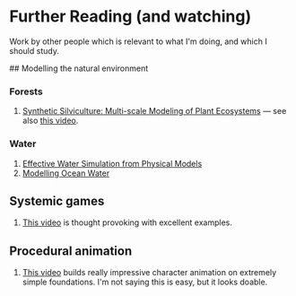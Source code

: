 # Further Reading (and watching)

Work by other people which is relevant to what I'm doing, and which I should study.

## Modelling the natural environment

### Forests

1. [Synthetic Silviculture: Multi-scale Modeling of Plant Ecosystems](https://storage.googleapis.com/pirk.io/projects/synthetic_silviculture/index.html) &mdash; see also [this video](https://youtu.be/8YOpFsZsR9w).

### Water

1. [Effective Water Simulation from Physical Models](https://developer.nvidia.com/gpugems/gpugems/part-i-natural-effects/chapter-1-effective-water-simulation-physical-models)
2. [Modelling Ocean Water](https://people.computing.clemson.edu/~jtessen/reports/papers_files/coursenotes2004.pdf)

## Systemic games

1. [This video](https://youtu.be/SnpAAX9CkIc) is thought provoking with excellent examples.

## Procedural animation

1. [This video](https://youtu.be/LNidsMesxSE) builds really impressive character animation on extremely simple foundations. I'm not saying this is easy, but it looks doable.